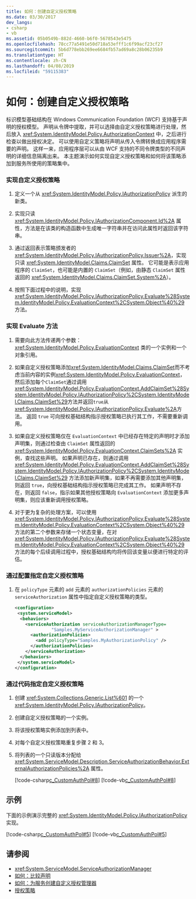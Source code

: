 ```yaml
---
title: 如何：创建自定义授权策略
ms.date: 03/30/2017
dev_langs:
- csharp
- vb
ms.assetid: 05b0549b-882d-4660-b6f0-5678543e5475
ms.openlocfilehash: 78cc77a5491e50d718a53efff1c6f99acf23cf27
ms.sourcegitcommit: 5b6d778ebb269ee6684fb57ad69a8c28b06235b9
ms.translationtype: HT
ms.contentlocale: zh-CN
ms.lasthandoff: 04/08/2019
ms.locfileid: "59115383"
---
```

# <a name="how-to-create-a-custom-authorization-policy"></a>如何：创建自定义授权策略
标识模型基础结构在 Windows Communication Foundation (WCF) 支持基于声明的授权模型。 声明从令牌中提取，并可以选择由自定义授权策略进行处理，然后放入 <xref:System.IdentityModel.Policy.AuthorizationContext> 中，之后进行检查以做出授权决定。 可以使用自定义策略将声明从传入令牌转换成应用程序需要的声明。 这样一来，应用程序层可以从由 WCF 支持的不同令牌类型的不同声明的详细信息隔离出来。 本主题演示如何实现自定义授权策略和如何将该策略添加到服务所使用的策略集中。  
  
### <a name="to-implement-a-custom-authorization-policy"></a>实现自定义授权策略  
  
1.  定义一个从 <xref:System.IdentityModel.Policy.IAuthorizationPolicy> 派生的新类。  
  
2.  实现只读 <xref:System.IdentityModel.Policy.IAuthorizationComponent.Id%2A> 属性，方法是在该类的构造函数中生成唯一字符串并在访问此属性时返回该字符串。  
  
3.  通过返回表示策略颁发者的 <xref:System.IdentityModel.Policy.IAuthorizationPolicy.Issuer%2A>，实现只读 <xref:System.IdentityModel.Claims.ClaimSet> 属性。 它可能是表示应用程序的 `ClaimSet`，也可能是内置的 `ClaimSet`（例如，由静态 `ClaimSet` 属性返回的 <xref:System.IdentityModel.Claims.ClaimSet.System%2A>）。  
  
4.  按照下面过程中的说明，实现 <xref:System.IdentityModel.Policy.IAuthorizationPolicy.Evaluate%28System.IdentityModel.Policy.EvaluationContext%2CSystem.Object%40%29> 方法。  
  
### <a name="to-implement-the-evaluate-method"></a>实现 Evaluate 方法  
  
1.  需要向此方法传递两个参数：<xref:System.IdentityModel.Policy.EvaluationContext> 类的一个实例和一个对象引用。  
  
2.  如果自定义授权策略添加<xref:System.IdentityModel.Claims.ClaimSet>而不考虑当前内容的实例<xref:System.IdentityModel.Policy.EvaluationContext>，然后添加每个`ClaimSet`通过调用<xref:System.IdentityModel.Policy.EvaluationContext.AddClaimSet%28System.IdentityModel.Policy.IAuthorizationPolicy%2CSystem.IdentityModel.Claims.ClaimSet%29>方法并返回`true`从<xref:System.IdentityModel.Policy.IAuthorizationPolicy.Evaluate%2A>方法。 返回 `true` 可向授权基础结构指示授权策略已执行其工作，不需要重新调用。  
  
3.  如果自定义授权策略仅在 `EvaluationContext` 中已经存在特定的声明时才添加声明集，则通过检查由 `ClaimSet` 属性返回的 <xref:System.IdentityModel.Policy.EvaluationContext.ClaimSets%2A> 实例，查找这些声明。 如果声明已存在，则通过调用 <xref:System.IdentityModel.Policy.EvaluationContext.AddClaimSet%28System.IdentityModel.Policy.IAuthorizationPolicy%2CSystem.IdentityModel.Claims.ClaimSet%29> 方法添加新声明集，如果不再需要添加其他声明集，则返回 `true`，向授权基础结构指示授权策略已完成其工作。 如果声明不存在，则返回 `false`，指示如果其他授权策略向 `EvaluationContext` 添加更多声明集，则应该重新调用授权策略。  
  
4.  对于更为复杂的处理方案，可以使用 <xref:System.IdentityModel.Policy.IAuthorizationPolicy.Evaluate%28System.IdentityModel.Policy.EvaluationContext%2CSystem.Object%40%29> 方法的第二个参数来存储一个状态变量，在对 <xref:System.IdentityModel.Policy.IAuthorizationPolicy.Evaluate%28System.IdentityModel.Policy.EvaluationContext%2CSystem.Object%40%29> 方法的每个后续调用过程中，授权基础结构均将传回该变量以便进行特定的评估。  
  
### <a name="to-specify-a-custom-authorization-policy-through-configuration"></a>通过配置指定自定义授权策略  
  
1.  在 `policyType` 元素的 `add` 元素的 `authorizationPolicies` 元素的 `serviceAuthorization` 属性中指定自定义授权策略的类型。  
  
    ```xml  
    <configuration>  
     <system.serviceModel>  
      <behaviors>  
        <serviceAuthorization serviceAuthorizationManagerType=  
                  "Samples.MyServiceAuthorizationManager" >  
          <authorizationPolicies>  
            <add policyType="Samples.MyAuthorizationPolicy" />  
          </authorizationPolicies>  
        </serviceAuthorization>  
      </behaviors>  
     </system.serviceModel>  
    </configuration>  
    ```  
  
### <a name="to-specify-a-custom-authorization-policy-through-code"></a>通过代码指定自定义授权策略  
  
1.  创建 <xref:System.Collections.Generic.List%601> 的一个 <xref:System.IdentityModel.Policy.IAuthorizationPolicy>。  
  
2.  创建自定义授权策略的一个实例。  
  
3.  将该授权策略实例添加到列表中。  
  
4.  对每个自定义授权策略重复步骤 2 和 3。  
  
5.  将列表的一个只读版本分配给 <xref:System.ServiceModel.Description.ServiceAuthorizationBehavior.ExternalAuthorizationPolicies%2A> 属性。  
  
     [!code-csharp[c_CustomAuthPol#8](../../../../samples/snippets/csharp/VS_Snippets_CFX/c_customauthpol/cs/c_customauthpol.cs#8)]
     [!code-vb[c_CustomAuthPol#8](../../../../samples/snippets/visualbasic/VS_Snippets_CFX/c_customauthpol/vb/source.vb#8)]  
  
## <a name="example"></a>示例  
 下面的示例演示完整的 <xref:System.IdentityModel.Policy.IAuthorizationPolicy> 实现。  
  
 [!code-csharp[c_CustomAuthPol#5](../../../../samples/snippets/csharp/VS_Snippets_CFX/c_customauthpol/cs/c_customauthpol.cs#5)]
 [!code-vb[c_CustomAuthPol#5](../../../../samples/snippets/visualbasic/VS_Snippets_CFX/c_customauthpol/vb/source.vb#5)]  
  
## <a name="see-also"></a>请参阅

- <xref:System.ServiceModel.ServiceAuthorizationManager>
- [如何：比较声明](../../../../docs/framework/wcf/extending/how-to-compare-claims.md)
- [如何：为服务创建自定义授权管理器](../../../../docs/framework/wcf/extending/how-to-create-a-custom-authorization-manager-for-a-service.md)
- [授权策略](../../../../docs/framework/wcf/samples/authorization-policy.md)
